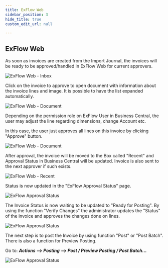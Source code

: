 ```yaml
---
title: ExFlow Web
sidebar_position: 3
hide_title: true
custom_edit_url: null

---
```

## ExFlow Web

As soon as invoices are created from the Import Journal, the invoices
will be ready to be approved/handled in ExFlow Web for current
approvers.

![ExFlow Web - Inbox](@site/static/img/media/image231.png)

Click on the invoice to approve to open document with information about
the invoice lines and image. It is possible to have the list expanded
automatically.

![ExFlow Web - Document](@site/static/img/media/image232.png)

Depending on the permission role on ExFlow User in Business Central, the
user may adjust the line regarding dimensions, change Account etc.

In this case, the user just approves all lines on this invoice by
clicking "Approve" button.

![ExFlow Web - Document](@site/static/img/media/image233.png)

After approval, the invoice will be moved to the Box called "Recent" and
Approval Status in Business Central will be updated. Invoice is also
sent to the next approver if such exists.

![ExFlow Web - Recent](@site/static/img/media/image234.png)

Status is now updated in the "ExFlow Approval Status" page.

![ExFlow Approval Status](@site/static/img/media/image235.png)

The Invoice Status is now waiting to be updated to "Ready for Posting".
By using the function "Verify Changes" the administrator updates the
"Status" of the invoice and approves the changes done on lines.

![ExFlow Approval Status](@site/static/img/media/image236.png)

The next step is to post the Invoice by using function "Post" or "Post
Batch". There is also a function for Preview Posting.

Go to: ***Actions \--\> Posting \--\> Post / Preview Posting / Post
Batch\...***

![ExFlow Approval Status](@site/static/img/media/image237.png)
